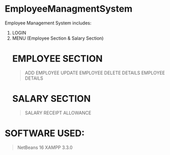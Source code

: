 # EmployeeManagmentSystem

Employee Management System includes:
1) LOGIN
2) MENU (Employee Section & Salary Section)
   # EMPLOYEE SECTION
   > ADD EMPLOYEE
   > UPDATE EMPLOYEE
   > DELETE DETAILS 
   > EMPLOYEE DETAILS
   # SALARY SECTION
   > SALARY RECEIPT
   > ALLOWANCE
# SOFTWARE USED:
> NetBeans 16
> XAMPP 3.3.0
